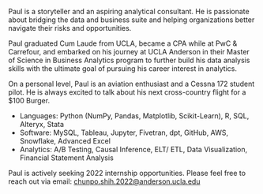Paul is a storyteller and an aspiring analytical consultant. He is passionate about bridging the data and business suite and helping organizations better navigate their risks and opportunities.

Paul graduated Cum Laude from UCLA, became a CPA while at PwC & Carrefour, and embarked on his journey at UCLA Anderson in their Master of Science in Business Analytics program to further build his data analysis skills with the ultimate goal of pursuing his career interest in analytics.

On a personal level, Paul is an aviation enthusiast and a Cessna 172 student pilot. He is always excited to talk about his next cross-country flight for a $100 Burger. 

* Languages: Python (NumPy, Pandas, Matplotlib, Scikit-Learn), R, SQL, Alteryx, Stata
* Software: MySQL, Tableau, Jupyter, Fivetran, dpt, GitHub, AWS, Snowflake, Advanced Excel
* Analytics: A/B Testing, Causal Inference, ELT/ ETL, Data Visualization, Financial Statement Analysis

Paul is actively seeking 2022 internship opportunities. Please feel free to reach out via email: chunpo.shih.2022@anderson.ucla.edu
